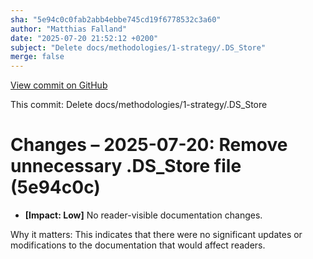 ```yaml
---
sha: "5e94c0c0fab2abb4ebbe745cd19f6778532c3a60"
author: "Matthias Falland"
date: "2025-07-20 21:52:12 +0200"
subject: "Delete docs/methodologies/1-strategy/.DS_Store"
merge: false
---
```


[View commit on GitHub](https://github.com/TheTrustedAdvisor/FabricAdoptionFramework/commit/5e94c0c0fab2abb4ebbe745cd19f6778532c3a60)

This commit: Delete docs/methodologies/1-strategy/.DS_Store

# Changes – 2025-07-20: Remove unnecessary .DS_Store file (5e94c0c)

- **[Impact: Low]** No reader-visible documentation changes.

Why it matters: This indicates that there were no significant updates or modifications to the documentation that would affect readers.
